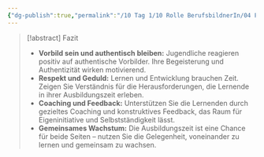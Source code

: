```yaml
---
{"dg-publish":true,"permalink":"/10 Tag 1/10 Rolle BerufsbildnerIn/04 Fazit Rolle Berufsbildnerin/"}
---
```


>[!abstract] Fazit
>* **Vorbild sein und authentisch bleiben:** Jugendliche reagieren positiv auf authentische Vorbilder. Ihre Begeisterung und Authentizität wirken motivierend.
>* **Respekt und Geduld:** Lernen und Entwicklung brauchen Zeit. Zeigen Sie Verständnis für die Herausforderungen, die Lernende in ihrer Ausbildungszeit erleben.
>* **Coaching und Feedback:** Unterstützen Sie die Lernenden durch gezieltes Coaching und konstruktives Feedback, das Raum für Eigeninitiative und Selbstständigkeit lässt.
>* **Gemeinsames Wachstum:** Die Ausbildungszeit ist eine Chance für beide Seiten – nutzen Sie die Gelegenheit, voneinander zu lernen und gemeinsam zu wachsen.